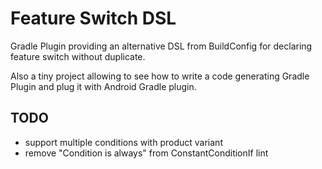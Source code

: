 # Feature Switch DSL

Gradle Plugin providing an alternative DSL from BuildConfig
for declaring feature switch without duplicate.

Also a tiny project allowing to see how to write a code generating Gradle Plugin
and plug it with Android Gradle plugin.

## TODO

- support multiple conditions with product variant
- remove "Condition is always" from ConstantConditionIf lint
